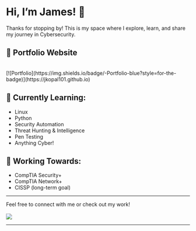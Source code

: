 # Hi, I’m James! 👋

Thanks for stopping by! This is my space where I explore, learn, and share my journey in Cybersecurity.

## 🚀 Portfolio Website
<br>
[![Portfolio](https://img.shields.io/badge/-Portfolio-blue?style=for-the-badge)](https://jkopal101.github.io)

## 🌱 Currently Learning:
- Linux
- Python
- Security Automation
- Threat Hunting & Intelligence
- Pen Testing
- Anything Cyber!

## 🎯 Working Towards:
- CompTIA Security+
- CompTIA Network+
- CISSP (long-term goal)

---

Feel free to connect with me or check out my work!
<br><br>
<a href="https://www.linkedin.com/in/james-kopal/"><img src="https://img.shields.io/badge/-LinkedIn-0072b1?&style=for-the-badge&logo=linkedin&logoColor=white" /></a>

---


